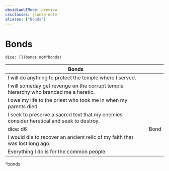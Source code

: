 ```yaml
---
obsidianUIMode: preview
cssclasses: json5e-note
aliases: ["Bonds"]
---
```

# Bonds

`dice: [](bonds.md#^bonds)`

| Bonds                                                                                    |      |
| ---------------------------------------------------------------------------------------- | ---- |
| I will do anything to protect the temple where I served.                                 |      |
| I will someday get revenge on the corrupt temple hierarchy who branded me a heretic.     |      |
| I owe my life to the priest who took me in when my parents died.                         |      |
| I seek to preserve a sacred text that my enemies consider heretical and seek to destroy. |      |
| dice: d6                                                                                 | Bond |
| I would die to recover an ancient relic of my faith that was lost long ago.              |      |
| Everything I do is for the common people.                                                |      |
^bonds